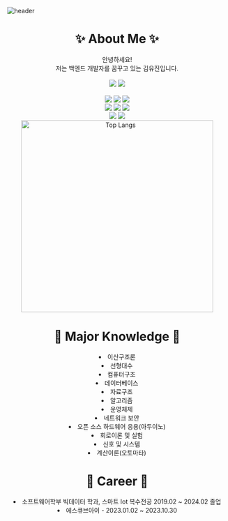 ![header](https://capsule-render.vercel.app/api?type=shark&color=FFFADD)
<div align = "center">  
  <h1> ✨ About Me ✨ </h1> 
  안녕하세요!<br> 
  저는 백엔드 개발자를 꿈꾸고 있는 김유진입니다.<br><br>
  
<img src="https://img.shields.io/badge/java-007396?style=for-the-badge&logo=java&logoColor=white">
<img src="https://img.shields.io/badge/MySQL-4479A1?style=for-the-badge&logo=MySQL&logoColor=white">
 <br><br>

<img src="https://img.shields.io/badge/html5-E34F26?style=for-the-badge&logo=html5&logoColor=white">
<img src="https://img.shields.io/badge/css3-1572B6?style=for-the-badge&logo=css3&logoColor=white">
<img src="https://img.shields.io/badge/javascript-F7DF1E?style=for-the-badge&logo=javascript&logoColor=white"> <br>
<img src="https://img.shields.io/badge/c-A8B9CC?style=for-the-badge&logo=c&logoColor=white">
<img src="https://img.shields.io/badge/c++-00599C?style=for-the-badge&logo=c%2B%2B&logoColor=white"> 
<img src="https://img.shields.io/badge/python-3776AB?style=for-the-badge&logo=python&logoColor=white"> <br>
<img src="https://img.shields.io/badge/linux-FCC624?style=for-the-badge&logo=linux&logoColor=black"> 
<img src="https://img.shields.io/badge/arduino-00878F?style=for-the-badge&logo=arduino&logoColor=black"><br>

  <img src="https://github-readme-stats.vercel.app/api/top-langs/?username=Yoong-D&layout=compact&theme=tokyonight" alt="Top Langs" width="440">
  <h1> 📜 Major Knowledge 📜</h1>
  <li> 이산구조론 </li>
  <li> 선형대수 </li>
  <li> 컴퓨터구조 </li>
  <li> 데이터베이스 </li>
  <li> 자료구조 </li>
  <li> 알고리즘 </li>
  <li> 운영체제 </li>
  <li> 네트워크 보안 </li>
  <li> 오픈 소스 하드웨어 응용(아두이노) </li>
  <li> 회로이론 및 실험 </li>
  <li> 신호 및 시스템 </li>
  <li> 계산이론(오토마타) </li>

  <h1> 🔎 Career 🔎</h1>
  <li>소프트웨어학부 빅데이터 학과, 스마트 Iot 복수전공 2019.02 ~ 2024.02 졸업</li>
  <li>에스큐브아이 - 2023.01.02 ~ 2023.10.30</li>
</div>



